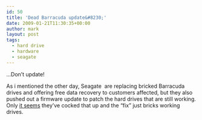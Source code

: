 ```yaml
---
id: 50
title: 'Dead Barracuda update&#8230;'
date: 2009-01-21T11:30:35+00:00
author: mark
layout: post
tags:
  - hard drive
  - hardware
  - seagate
---
```

&#8230;Don&#8217;t update!

As i mentioned the other day, Seagate  are replacing bricked Barracuda drives and offering free data recovery to customers affected, but they also pushed out a firmware update to patch the hard drives that are still working. Only <a href="http://www.theinquirer.net/inquirer/news/530/1050530/seagate-bungles-firmware-update" target="_blank">it seems</a> they&#8217;ve cocked that up and the &#8220;fix&#8221; just bricks working drives.